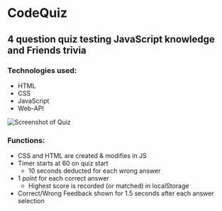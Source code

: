 # CodeQuiz

## 4 question quiz testing JavaScript knowledge and Friends trivia

### Technologies used:
* HTML
* CSS
* JavaScript
* Web-API

![Screenshot of Quiz](.assets/Images/CodeQuizScreenshot.png)

### Functions:
* CSS and HTML are created & modifies in JS
* Timer starts at 60 on quiz start
    * 10 seconds deducted for each wrong answer
* 1 point for each correct answer
    * Highest score is recorded (or matched) in localStorage
* Correct/Wrong Feedback shown for 1.5 seconds after each answer selection